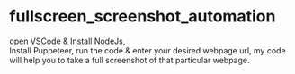 # fullscreen_screenshot_automation 

open VSCode  & Install NodeJs,  
Install Puppeteer, 
run the code & enter your desired webpage url, my code will help you to take a full screenshot of that particular webpage.
